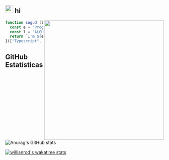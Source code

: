 
<!--
**sogud/sogud** is a ✨ _special_ ✨ repository because its `README.md` (this file) appears on your GitHub profile.

Here are some ideas to get you started:

- 🔭 I’m currently working on ...
- 🌱 I’m currently learning ...
- 👯 I’m looking to collaborate on ...
- 🤔 I’m looking for help with ...
- 💬 Ask me about ...
- 📫 How to reach me: ...
- 😄 Pronouns: ...
- ⚡ Fun fact: ...
-->
## <img width="25" alt="about" src="https://raw.github.com/elizarov/elizarov/master/about.png"> hi

<img align="right" alt="" width="380px" src="https://media.giphy.com/media/SWoSkN6DxTszqIKEqv/giphy.gif" /> 

```javascript
function sogud (langs){
  const e = "Programmer Developer";
  const l = "ALGUMAS LINGUAGENS";
  return `I'm ${e},${l} ${langs.join("、")}.` 
}(["Typescript", "JavaScript", "nodejs", "React"])
```



<!-- <img align="right" width="300" src="https://i.imgur.com/ugWb6BU.gif" /> -->


## **GitHub Estatísticas**

![Anurag's GitHub stats](https://github-readme-stats.vercel.app/api?username=sogud&theme=&show_icons=true) <br>
<!-- ![sogud](https://github-readme-stats.vercel.app/api/top-langs/?username=sogud&hide=html&layout=compact&theme=radical) -->

[![willianrod's wakatime stats](https://github-readme-stats.vercel.app/api/wakatime?username=sogud&layout=compact)](https://github.com/anuraghazra/github-readme-stats)


<!-- [twitter]: https://twitter.com/
[youtube]: https://www.youtube.com/c
[instagram]: https://www.instagram.com/
 -->
<!-- ## **Rede Sociais!** -->

<!-- • <a href="https://">Telegram</a><br>
• <a href="https://">Twitter</a><br>
• <a href="https://">Instagram</a><br> -->
